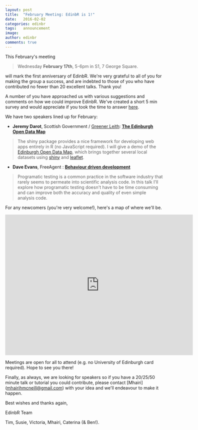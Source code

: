 ```yaml
---
layout: post
title:  "February Meeting: EdinbR is 1!"
date:   2016-02-02
categories: edinbr
tags:   announcement
image:
author: edinbr
comments: true
---
```

This February's meeting 

> Wednesday **February 17th**, 5-6pm in S1, 7 George Square.

will mark the first anniversary of EdinbR. We're very grateful to all of you for making the group a success, and are indebted to those of you who have contributed no fewer than 20 excellent talks. Thank you! 

A number of you have approached us with various suggestions and comments on how we could improve EdinbR. We've created a short 5 min survey and would appreciate if you took the time to answer [here](http://bit.ly/1PQLW8K).

We have two speakers lined up for February:

* **Jeremy Darot**, Scottish Government / [Greener Leith](http://greenerleith.org.uk/): [**The Edinburgh Open Data Map**](https://github.com/EdinbR/edinbr-talks/raw/master/2016-02-17/Jeremy%20Darot%20presentation%20-%202016%20-%20Edinburgh.pptx)

> The shiny package provides a nice framework for developing web apps entirely in R (no JavaScript required). I will give a demo of the [Edinburgh Open Data Map](https://myleith.shinyapps.io/myedinburgh/), which brings together several local datasets using [shiny](http://shinyapps.io) and [leaflet](https://rstudio.github.io/leaflet).

* **Dave Evans**, FreeAgent : [**Behaviour driven development**](https://github.com/EdinbR/edinbr-talks/raw/master/2016-02-17/BehaviourDrivenDevelopment.pdf)

> Programatic testing is a common practice in the software industry that rarely seems to permeate into scientific analysis code. In this talk I'll explore how programatic testing doesn't have to be time consuming and can improve both the accuracy and quality of even simple analysis code.

For any newcomers (you're very welcome!), here's a map of where we'll be.

<iframe src="https://www.google.com/maps/embed?pb=!1m18!1m12!1m3!1d2234.2857959093512!2d-3.1896144261229358!3d55.944418290254944!2m3!1f0!2f0!3f0!3m2!1i1024!2i768!4f13.1!3m3!1m2!1s0x4887c7837b340937%3A0xaf82184629da8aed!2s7+George+Square%2C+Edinburgh+EH8!5e0!3m2!1sen!2suk!4v1447278868342" width="600" height="450" frameborder="0" style="border:0" allowfullscreen></iframe>

Meetings are open for all to attend (e.g. no University of Edinburgh card required). Hope to see you there!

Finally, as always, we are looking for speakers so if you have a 20/25/50 minute talk or tutorial you could contribute, please contact [Mhairi] (mhairihmcneill@gmail.com) with your idea and we'll endeavour to make it happen. 

Best wishes and thanks again, 

EdinbR Team

Tim, Susie, Victoria, Mhairi, Caterina (& Ben!). 
